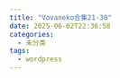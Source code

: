 ```yaml
---
title: "Vovaneko合集21-30"
date: 2025-06-02T22:36:58
categories:
  - 未分类
tags:
  - wordpress
---
```





